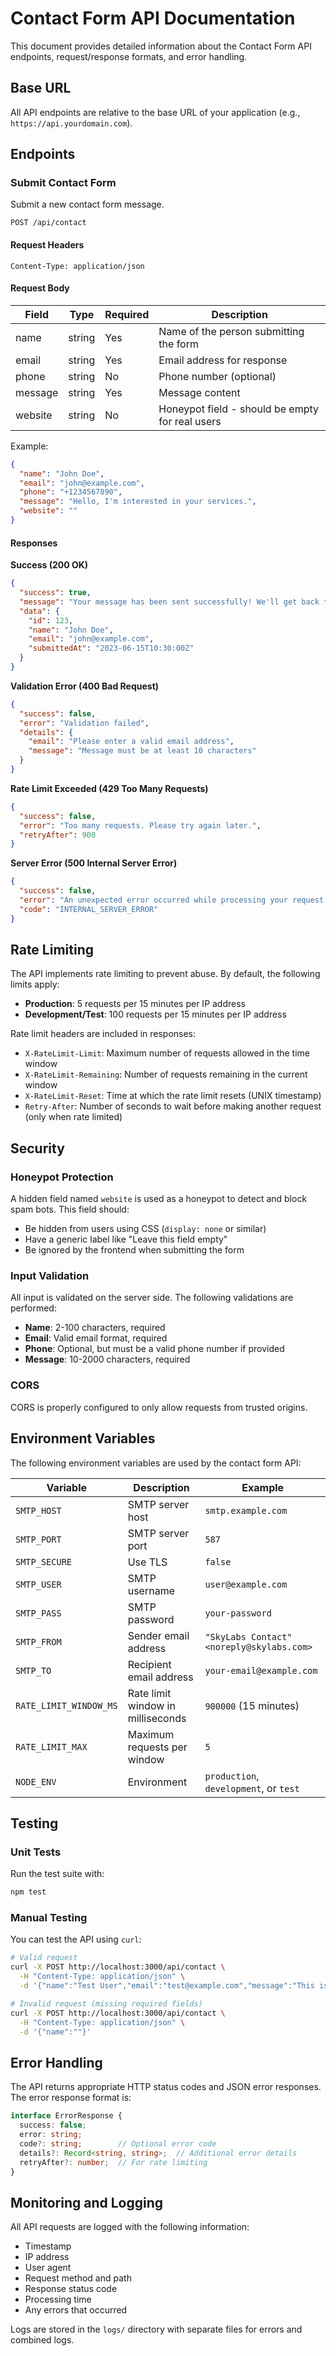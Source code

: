 # Contact Form API Documentation

This document provides detailed information about the Contact Form API endpoints, request/response formats, and error handling.

## Base URL

All API endpoints are relative to the base URL of your application (e.g., `https://api.yourdomain.com`).

## Endpoints

### Submit Contact Form

Submit a new contact form message.

```
POST /api/contact
```

#### Request Headers

```
Content-Type: application/json
```

#### Request Body

| Field   | Type   | Required | Description                                      |
|---------|--------|----------|--------------------------------------------------|
| name    | string | Yes      | Name of the person submitting the form           |
| email   | string | Yes      | Email address for response                      |
| phone   | string | No       | Phone number (optional)                          |
| message | string | Yes      | Message content                                  |
| website | string | No       | Honeypot field - should be empty for real users |

Example:

```json
{
  "name": "John Doe",
  "email": "john@example.com",
  "phone": "+1234567890",
  "message": "Hello, I'm interested in your services.",
  "website": ""
}
```

#### Responses

**Success (200 OK)**

```json
{
  "success": true,
  "message": "Your message has been sent successfully! We'll get back to you soon.",
  "data": {
    "id": 123,
    "name": "John Doe",
    "email": "john@example.com",
    "submittedAt": "2023-06-15T10:30:00Z"
  }
}
```

**Validation Error (400 Bad Request)**

```json
{
  "success": false,
  "error": "Validation failed",
  "details": {
    "email": "Please enter a valid email address",
    "message": "Message must be at least 10 characters"
  }
}
```

**Rate Limit Exceeded (429 Too Many Requests)**

```json
{
  "success": false,
  "error": "Too many requests. Please try again later.",
  "retryAfter": 900
}
```

**Server Error (500 Internal Server Error)**

```json
{
  "success": false,
  "error": "An unexpected error occurred while processing your request. Please try again later.",
  "code": "INTERNAL_SERVER_ERROR"
}
```

## Rate Limiting

The API implements rate limiting to prevent abuse. By default, the following limits apply:

- **Production**: 5 requests per 15 minutes per IP address
- **Development/Test**: 100 requests per 15 minutes per IP address

Rate limit headers are included in responses:

- `X-RateLimit-Limit`: Maximum number of requests allowed in the time window
- `X-RateLimit-Remaining`: Number of requests remaining in the current window
- `X-RateLimit-Reset`: Time at which the rate limit resets (UNIX timestamp)
- `Retry-After`: Number of seconds to wait before making another request (only when rate limited)

## Security

### Honeypot Protection

A hidden field named `website` is used as a honeypot to detect and block spam bots. This field should:
- Be hidden from users using CSS (`display: none` or similar)
- Have a generic label like "Leave this field empty"
- Be ignored by the frontend when submitting the form

### Input Validation

All input is validated on the server side. The following validations are performed:

- **Name**: 2-100 characters, required
- **Email**: Valid email format, required
- **Phone**: Optional, but must be a valid phone number if provided
- **Message**: 10-2000 characters, required

### CORS

CORS is properly configured to only allow requests from trusted origins.

## Environment Variables

The following environment variables are used by the contact form API:

| Variable | Description | Example |
|----------|-------------|---------|
| `SMTP_HOST` | SMTP server host | `smtp.example.com` |
| `SMTP_PORT` | SMTP server port | `587` |
| `SMTP_SECURE` | Use TLS | `false` |
| `SMTP_USER` | SMTP username | `user@example.com` |
| `SMTP_PASS` | SMTP password | `your-password` |
| `SMTP_FROM` | Sender email address | `"SkyLabs Contact" <noreply@skylabs.com>` |
| `SMTP_TO` | Recipient email address | `your-email@example.com` |
| `RATE_LIMIT_WINDOW_MS` | Rate limit window in milliseconds | `900000` (15 minutes) |
| `RATE_LIMIT_MAX` | Maximum requests per window | `5` |
| `NODE_ENV` | Environment | `production`, `development`, or `test` |

## Testing

### Unit Tests

Run the test suite with:

```bash
npm test
```

### Manual Testing

You can test the API using `curl`:

```bash
# Valid request
curl -X POST http://localhost:3000/api/contact \
  -H "Content-Type: application/json" \
  -d '{"name":"Test User","email":"test@example.com","message":"This is a test message"}'

# Invalid request (missing required fields)
curl -X POST http://localhost:3000/api/contact \
  -H "Content-Type: application/json" \
  -d '{"name":""}'
```

## Error Handling

The API returns appropriate HTTP status codes and JSON error responses. The error response format is:

```typescript
interface ErrorResponse {
  success: false;
  error: string;
  code?: string;        // Optional error code
  details?: Record<string, string>;  // Additional error details
  retryAfter?: number;  // For rate limiting
}
```
## Monitoring and Logging

All API requests are logged with the following information:

- Timestamp
- IP address
- User agent
- Request method and path
- Response status code
- Processing time
- Any errors that occurred

Logs are stored in the `logs/` directory with separate files for errors and combined logs.
